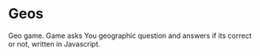 # Geos
Geo game.
Game asks You geographic question and answers if its correct or not, written in Javascript.

